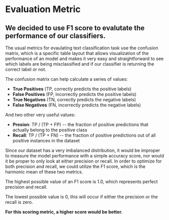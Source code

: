 # Evaluation Metric

## We decided to use F1 score to evalutate the performance of our classifiers.

The usual metrics for evaulating text classification task use the confusion matrix, which is a specific table layout that allows visualization of the performance of an model and makes it very easy and straightforward to see which labels are being misclassified and if our classifier is returning the correct label or not. 

The confusion matrix can help calculate a series of values: 
- **True Positives** (TP, correctly predicts the positive labels)
- **False Positives** (FP, incorrectly predicts the positive labels)
- **True Negatives** (TN, correctly predicts the negative labels)
- **False Negatives** (FN, incorrectly predicts the negative labels)

And two other very useful values:
- **Presion**: TP / (TP + FP) -- the fraction of positive predictions that actually belong to the positive class
- **Recall**: TP / (TP + FN) -- the fraction of positive predictions out of all positive instances in the dataset

Since our dataset has a very imbalanced distribution, it would be improper to measure the model performance with a simple accuracy score, nor would it be proper to only look at either precision or recall. In order to optimize for both precision and recall, we could utilize the F1 score, which is the harmonic mean of these two metrics. 

The highest possible value of an F1 score is 1.0, which represents perfect precision and recall.

The lowest possible value is 0, this will occur if either the precision or the recall is zero.

**For this scoring metric, a higher score would be better.**
